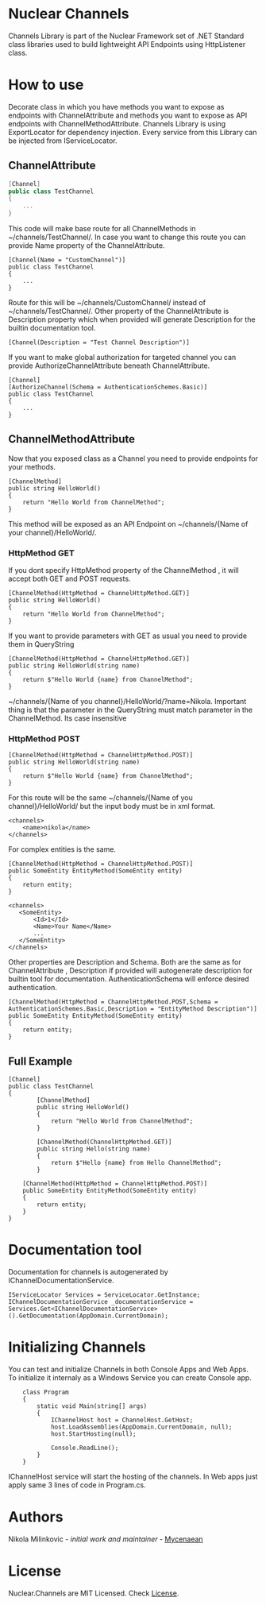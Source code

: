 # Nuclear Channels

Channels Library is part of the Nuclear Framework set of .NET Standard class libraries used to build lightweight API Endpoints using HttpListener class. 

# How to use

Decorate class in which you have methods you want to expose as endpoints with ChannelAttribute and methods you want to expose as API endpoints with ChannelMethodAttribute. Channels Library is using ExportLocator for dependency injection. Every service from this Library can be injected from IServiceLocator.

## ChannelAttribute

``` c#
[Channel]
public class TestChannel
{
	...
}
```
This code will make base route for all ChannelMethods in ~/channels/TestChannel/. In case you want to change this route you can provide Name property of the ChannelAttribute.
```
[Channel(Name = "CustomChannel")]
public class TestChannel
{
	...
}
```
Route for this will be ~/channels/CustomChannel/ instead of ~/channels/TestChannel/.
Other property of the ChannelAttribute is Description property which when provided will generate Description for the builtin documentation tool.
```
[Channel(Description = "Test Channel Description")]
```
If you want to make global authorization for targeted channel you can provide AuthorizeChannelAttribute beneath ChannelAttribute.

```
[Channel]
[AuthorizeChannel(Schema = AuthenticationSchemes.Basic)]
public class TestChannel
{
	...
}
```

## ChannelMethodAttribute

Now that you exposed class as a Channel you need to provide endpoints for your methods.

```
[ChannelMethod]
public string HelloWorld()
{
	return "Hello World from ChannelMethod";
}
```
This method will be exposed as an API Endpoint on ~/channels/{Name of your channel}/HelloWorld/.

### HttpMethod GET
	
If you dont specify HttpMethod property of the ChannelMethod , it will accept both GET and POST requests.
```
[ChannelMethod(HttpMethod = ChannelHttpMethod.GET)]
public string HelloWorld()
{
	return "Hello World from ChannelMethod";
}
```
If you want to provide parameters with GET as usual you need to provide them in QueryString
```
[ChannelMethod(HttpMethod = ChannelHttpMethod.GET)]
public string HelloWorld(string name)
{
	return $"Hello World {name} from ChannelMethod";
}
```
~/channels/{Name of you channel}/HelloWorld/?name=Nikola. Important thing is that the parameter in the QueryString must match parameter in the ChannelMethod. Its case insensitive

### HttpMethod POST

```
[ChannelMethod(HttpMethod = ChannelHttpMethod.POST)]
public string HelloWorld(string name)
{
	return $"Hello World {name} from ChannelMethod";
}
```
For this route will be the same ~/channels/{Name of you channel}/HelloWorld/ but the input body must be in xml format.

```
<channels>
	<name>nikola</name>
</channels>
```
For complex entities is the same.
```
[ChannelMethod(HttpMethod = ChannelHttpMethod.POST)]
public SomeEntity EntityMethod(SomeEntity entity)
{
	return entity;
}
 ```

 ```
<channels>
	<SomeEntity>
		<Id>1</Id>
		<Name>Your Name</Name>
		...
	</SomeEntity>
</channels>
```
Other properties are Description and Schema. Both are the same as for ChannelAttribute , Description if provided will autogenerate description for builtin tool for documentation. AuthenticationSchema will enforce desired authentication.

```
[ChannelMethod(HttpMethod = ChannelHttpMethod.POST,Schema = AuthenticationSchemes.Basic,Description = "EntityMethod Description")]
public SomeEntity EntityMethod(SomeEntity entity)
{
	return entity;
}
```

## Full Example
```
[Channel]
public class TestChannel
{
        [ChannelMethod]
        public string HelloWorld()
        {
            return "Hello World from ChannelMethod";
        }

        [ChannelMethod(ChannelHttpMethod.GET)]
        public string Hello(string name)
        {
            return $"Hello {name} from Hello ChannelMethod";
        }

	[ChannelMethod(HttpMethod = ChannelHttpMethod.POST)]
	public SomeEntity EntityMethod(SomeEntity entity)
	{
		return entity;
	}
}
```

# Documentation tool

Documentation for channels is autogenerated by IChannelDocumentationService.
```
IServiceLocator Services = ServiceLocator.GetInstance;
IChannelDocumentationService _documentationService = Services.Get<IChannelDocumentationService>().GetDocumentation(AppDomain.CurrentDomain);
```

# Initializing Channels

You can test and initialize Channels in both Console Apps and Web Apps. To initialize it internaly as a Windows Service you can create Console app.
```
    class Program
    {
        static void Main(string[] args)
        {
            IChannelHost host = ChannelHost.GetHost;
            host.LoadAssemblies(AppDomain.CurrentDomain, null);
            host.StartHosting(null);

            Console.ReadLine();
        }
    }
```
IChannelHost service will start the hosting of the channels. In Web apps just apply same 3 lines of code in Program.cs.

# Authors
 Nikola Milinkovic - *initial work and maintainer* - [Mycenaean](https://github.com/Mycenaean)

# License
 Nuclear.Channels are MIT Licensed. Check [License](https://github.com/Mycenaean/Nuclear-Framework/blob/master/LICENSE.txt).

